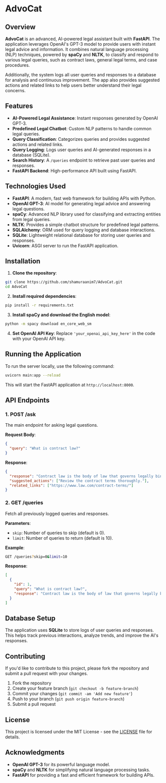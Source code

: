 

# **AdvoCat**

## **Overview**

**AdvoCat** is an advanced, AI-powered legal assistant built with **FastAPI**. The application leverages OpenAI's GPT-3 model to provide users with instant legal advice and information. It combines natural language processing (NLP) techniques, powered by **spaCy** and **NLTK**, to classify and respond to various legal queries, such as contract laws, general legal terms, and case procedures.

Additionally, the system logs all user queries and responses to a database for analysis and continuous improvement. The app also provides suggested actions and related links to help users better understand their legal concerns.



## **Features**

- **AI-Powered Legal Assistance**: Instant responses generated by OpenAI GPT-3.
- **Predefined Legal Chatbot**: Custom NLP patterns to handle common legal queries.
- **Query Classification**: Categorizes queries and provides suggested actions and related links.
- **Query Logging**: Logs user queries and AI-generated responses in a database (SQLite).
- **Search History**: A `/queries` endpoint to retrieve past user queries and responses.
- **FastAPI Backend**: High-performance API built using FastAPI.



## **Technologies Used**

- **FastAPI**: A modern, fast web framework for building APIs with Python.
- **OpenAI GPT-3**: AI model for generating legal advice and answering legal questions.
- **spaCy**: Advanced NLP library used for classifying and extracting entities from legal queries.
- **NLTK**: Provides a simple chatbot structure for predefined legal patterns.
- **SQLAlchemy**: ORM used for query logging and database interactions.
- **SQLite**: Lightweight relational database for storing user queries and responses.
- **Uvicorn**: ASGI server to run the FastAPI application.

## **Installation**

1. **Clone the repository**:

```bash
git clone https://github.com/shamuraanim7/AdvoCat.git
cd AdvoCat
```

2. **Install required dependencies**:

```bash
pip install -r requirements.txt
```

3. **Install spaCy and download the English model**:

```bash
python -m spacy download en_core_web_sm
```

4. **Set OpenAI API Key**:
   Replace `'your_openai_api_key_here'` in the code with your OpenAI API key.



## **Running the Application**

To run the server locally, use the following command:

```bash
uvicorn main:app --reload
```

This will start the FastAPI application at `http://localhost:8000`.



## **API Endpoints**

### 1. **POST /ask**

The main endpoint for asking legal questions.

**Request Body**:
```json
{
  "query": "What is contract law?"
}
```

**Response**:
```json
{
  "response": "Contract law is the body of law that governs legally binding agreements between parties.",
  "suggested_actions": ["Review the contract terms thoroughly."],
  "related_links": ["https://www.law.com/contract-terms/"]
}
```

### 2. **GET /queries**

Fetch all previously logged queries and responses.

**Parameters**:
- `skip`: Number of queries to skip (default is 0).
- `limit`: Number of queries to return (default is 10).

**Example**:
```bash
GET /queries?skip=0&limit=10
```

**Response**:
```json
[
  {
    "id": 1,
    "query": "What is contract law?",
    "response": "Contract law is the body of law that governs legally binding agreements between parties."
  }
]
```



## **Database Setup**

The application uses **SQLite** to store logs of user queries and responses. This helps track previous interactions, analyze trends, and improve the AI's responses.



## **Contributing**

If you'd like to contribute to this project, please fork the repository and submit a pull request with your changes.

1. Fork the repository
2. Create your feature branch (`git checkout -b feature-branch`)
3. Commit your changes (`git commit -am 'Add new feature'`)
4. Push to your branch (`git push origin feature-branch`)
5. Submit a pull request



## **License**

This project is licensed under the MIT License - see the [LICENSE](LICENSE) file for details.






## **Acknowledgments**

- **OpenAI GPT-3** for its powerful language model.
- **spaCy** and **NLTK** for simplifying natural language processing tasks.
- **FastAPI** for providing a fast and efficient framework for building APIs.


